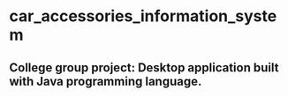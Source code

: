 # car_accessories_information_system
## College group project: Desktop application built with Java programming language.
